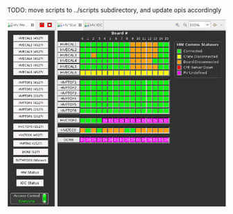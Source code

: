 TODO:  move scripts to ../scripts subdirectory, and update opis accordingly

![alt tag](https://github.com/JeffersonLab/clas12-epics/blob/develop/apps/caenhvApp/op/opi/caenhv.png)

